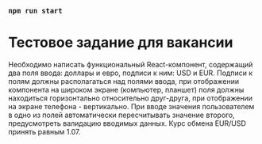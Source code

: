 ### `npm run start`

<h1>Тестовое задание для вакансии</h1>

Необходимо написать функциональный React-компонент, содержащий два поля ввода: доллары и евро, подписи к ним: USD и EUR.
Подписи к полям должны располагаться над полями ввода, при отображении компонента на широком экране (компьютер, планшет) поля должны находиться горизонтально относительно друг-друга, при отображении на экране телефона - вертикально.
При вводе значения пользователем в одно из полей автоматически пересчитывать значение второго, предусмотреть валидацию вводимых данных. 
Курс обмена EUR/USD принять равным 1.07.
